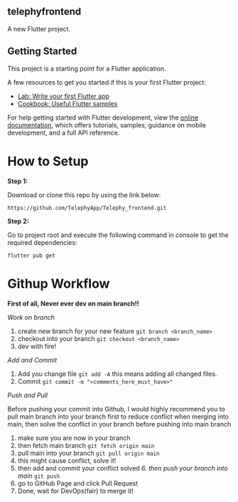 ## telephyfrontend

A new Flutter project.

## Getting Started

This project is a starting point for a Flutter application.

A few resources to get you started if this is your first Flutter project:

- [Lab: Write your first Flutter app](https://docs.flutter.dev/get-started/codelab)
- [Cookbook: Useful Flutter samples](https://docs.flutter.dev/cookbook)

For help getting started with Flutter development, view the
[online documentation](https://docs.flutter.dev/), which offers tutorials,
samples, guidance on mobile development, and a full API reference.


# How to Setup

**Step 1:**

Download or clone this repo by using the link below:

```
https://github.com/TelephyApp/Telephy_frontend.git
```


**Step 2:**

Go to project root and execute the following command in console to get the required dependencies:

```
flutter pub get
```

# Githup Workflow
**First of all, Never ever dev on main branch!!**

*Work on  branch*
1. create new branch for your new feature
   ``` git branch <branch_name> ```
2. checkout into your branch 
   ``` git checkout <branch_name> ```
3. dev with fire!

*Add and Commit*
1. Add you change file
   ``` git add -A ```
   this means adding all changed files.
2. Commit
   ``` git commit -m "<comments_here_must_have>" ```

*Push and Pull* <br/>

Before pushing your commit into Github, I would highly recommend you to pull main branch into your branch first
to reduce conflict when merging into main, then solve the conflict in your branch before pushing into main branch

1. make sure you are now in your branch
2. then fetch main branch
   ```git fetch origin main```
3. pull main into your branch
   ```git pull origin main```
4. this might cause conflict, solve it!
5. then add and commit your conflict solved
*6. then push your branch into main*
   ```git push```
7. go to GitHub Page and click Pull Request
8. Done, wait for DevOps(fair) to merge it!
